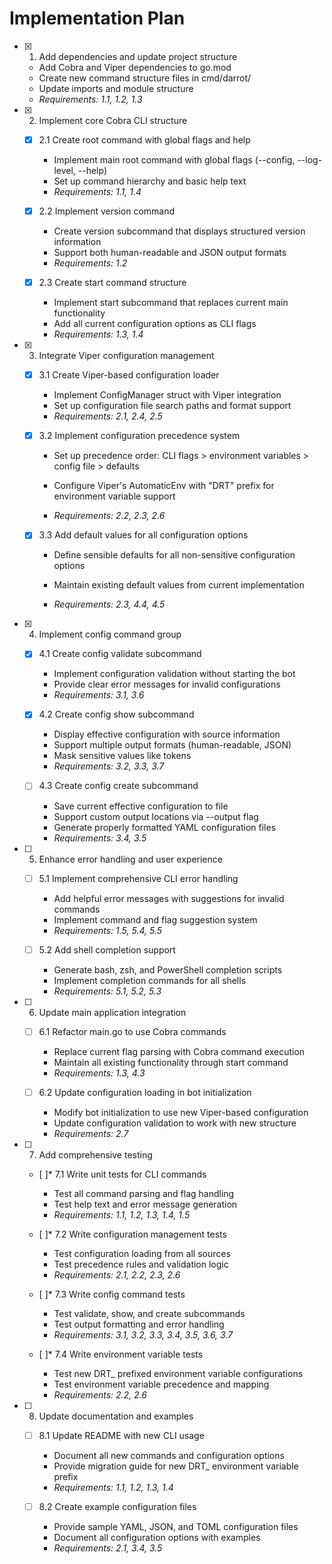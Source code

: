 # Implementation Plan

- [x] 1. Add dependencies and update project structure





  - Add Cobra and Viper dependencies to go.mod
  - Create new command structure files in cmd/darrot/
  - Update imports and module structure
  - _Requirements: 1.1, 1.2, 1.3_

- [x] 2. Implement core Cobra CLI structure





  - [x] 2.1 Create root command with global flags and help

    - Implement main root command with global flags (--config, --log-level, --help)
    - Set up command hierarchy and basic help text
    - _Requirements: 1.1, 1.4_

  - [x] 2.2 Implement version command

    - Create version subcommand that displays structured version information
    - Support both human-readable and JSON output formats
    - _Requirements: 1.2_

  - [x] 2.3 Create start command structure

    - Implement start subcommand that replaces current main functionality
    - Add all current configuration options as CLI flags
    - _Requirements: 1.3, 1.4_

- [x] 3. Integrate Viper configuration management













  - [x] 3.1 Create Viper-based configuration loader




    - Implement ConfigManager struct with Viper integration
    - Set up configuration file search paths and format support
    - _Requirements: 2.1, 2.4, 2.5_



  - [x] 3.2 Implement configuration precedence system


    - Set up precedence order: CLI flags > environment variables > config file > defaults
    - Configure Viper's AutomaticEnv with "DRT" prefix for environment variable support


    - _Requirements: 2.2, 2.3, 2.6_

  - [x] 3.3 Add default values for all configuration options


    - Define sensible defaults for all non-sensitive configuration options
    - Maintain existing default values from current implementation

    - _Requirements: 2.3, 4.4, 4.5_

- [x] 4. Implement config command group

  - [x] 4.1 Create config validate subcommand






    - Implement configuration validation without starting the bot
    - Provide clear error messages for invalid configurations
    - _Requirements: 3.1, 3.6_

  - [x] 4.2 Create config show subcommand








    - Display effective configuration with source information
    - Support multiple output formats (human-readable, JSON)
    - Mask sensitive values like tokens
    - _Requirements: 3.2, 3.3, 3.7_

  - [ ] 4.3 Create config create subcommand
    - Save current effective configuration to file
    - Support custom output locations via --output flag
    - Generate properly formatted YAML configuration files
    - _Requirements: 3.4, 3.5_

- [ ] 5. Enhance error handling and user experience
  - [ ] 5.1 Implement comprehensive CLI error handling
    - Add helpful error messages with suggestions for invalid commands
    - Implement command and flag suggestion system
    - _Requirements: 1.5, 5.4, 5.5_

  - [ ] 5.2 Add shell completion support
    - Generate bash, zsh, and PowerShell completion scripts
    - Implement completion commands for all shells
    - _Requirements: 5.1, 5.2, 5.3_

- [ ] 6. Update main application integration
  - [ ] 6.1 Refactor main.go to use Cobra commands
    - Replace current flag parsing with Cobra command execution
    - Maintain all existing functionality through start command
    - _Requirements: 1.3, 4.3_

  - [ ] 6.2 Update configuration loading in bot initialization
    - Modify bot initialization to use new Viper-based configuration
    - Update configuration validation to work with new structure
    - _Requirements: 2.7_

- [ ] 7. Add comprehensive testing
  - [ ]* 7.1 Write unit tests for CLI commands
    - Test all command parsing and flag handling
    - Test help text and error message generation
    - _Requirements: 1.1, 1.2, 1.3, 1.4, 1.5_

  - [ ]* 7.2 Write configuration management tests
    - Test configuration loading from all sources
    - Test precedence rules and validation logic
    - _Requirements: 2.1, 2.2, 2.3, 2.6_

  - [ ]* 7.3 Write config command tests
    - Test validate, show, and create subcommands
    - Test output formatting and error handling
    - _Requirements: 3.1, 3.2, 3.3, 3.4, 3.5, 3.6, 3.7_

  - [ ]* 7.4 Write environment variable tests
    - Test new DRT_ prefixed environment variable configurations
    - Test environment variable precedence and mapping
    - _Requirements: 2.2, 2.6_

- [ ] 8. Update documentation and examples
  - [ ] 8.1 Update README with new CLI usage
    - Document all new commands and configuration options
    - Provide migration guide for new DRT_ environment variable prefix
    - _Requirements: 1.1, 1.2, 1.3, 1.4_

  - [ ] 8.2 Create example configuration files
    - Provide sample YAML, JSON, and TOML configuration files
    - Document all configuration options with examples
    - _Requirements: 2.1, 3.4, 3.5_